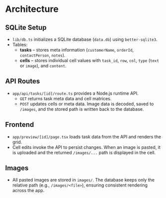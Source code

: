 # Architecture

## SQLite Setup
- `lib/db.ts` initializes a SQLite database (`data.db`) using `better-sqlite3`.
- Tables:
  - **tasks** – stores meta information (`customerName`, `orderId`, `contactPerson`, `notes`).
  - **cells** – stores individual cell values with `task_id`, `row`, `col`, `type` (`text` or `image`), and `content`.

## API Routes
- `app/api/tasks/[id]/route.ts` provides a Node.js runtime API.
  - `GET` returns task meta data and cell matrices.
  - `POST` updates cells or meta data. Image data is decoded, saved to `/images`, and the stored path is written back to the database.

## Frontend
- `app/preview/[id]/page.tsx` loads task data from the API and renders the grid.
- Cell edits invoke the API to persist changes. When an image is pasted, it is uploaded and the returned `/images/...` path is displayed in the cell.

## Images
- All pasted images are stored in `images/`. The database keeps only the relative path (e.g., `/images/<file>`), ensuring consistent rendering across the app.
